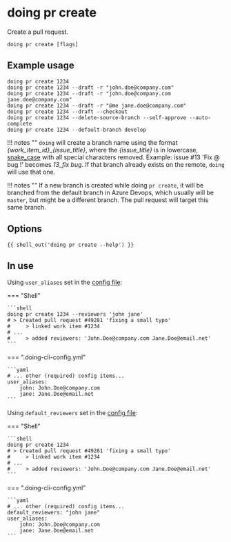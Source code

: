 # doing pr create

Create a pull request.

```shell
doing pr create [flags]
```

## Example usage

```shell
doing pr create 1234
doing pr create 1234 --draft -r "john.doe@company.com"
doing pr create 1234 --draft -r "john.doe@company.com jane.doe@company.com"
doing pr create 1234 --draft -r "@me jane.doe@company.com"
doing pr create 1234 --draft --checkout
doing pr create 1234 --delete-source-branch --self-approve --auto-complete
doing pr create 1234 --default-branch develop
```

!!! notes ""
    `doing` will create a branch name using the format *{work_item_id}*_*{issue_title}*, where the *{issue_title}* is in lowercase, [snake_case](https://en.wikipedia.org/wiki/Snake_case) with all special characters removed. Example: issue #13 'Fix @ bug !' becomes *13_fix bug*. If that branch already exists on the remote, `doing` will use that one.

!!! notes ""
    If a new branch is created while doing `pr create`, it will be branched from the default branch in Azure Devops, which usually will be `master`, but might be a different branch. The pull request will target this same branch.

## Options

```nohighlight
{{ shell_out('doing pr create --help') }}
```

## In use

Using `user_aliases` set in the [config file](../../config/config_file.md):

=== "Shell"

    ```shell
    doing pr create 1234 --reviewers 'john jane'
    # > Created pull request #49281 'fixing a small typo'
    #     > linked work item #1234
    # ...
    #     > added reviewers: 'John.Doe@company.com Jane.Doe@email.net'
    ```

=== ".doing-cli-config.yml"

    ```yaml
    # ... other (required) config items...
    user_aliases:
        john: John.Doe@company.com
        jane: Jane.Doe@email.net
    ```

Using `default_reviewers` set in the [config file](../../config/config_file.md):

=== "Shell"

    ```shell
    doing pr create 1234
    # > Created pull request #49281 'fixing a small typo'
    #     > linked work item #1234
    # ...
    #     > added reviewers: 'John.Doe@company.com Jane.Doe@email.net'
    ```

=== ".doing-cli-config.yml"

    ```yaml
    # ... other (required) config items...
    default_reviewers: "john jane"
    user_aliases:
        john: John.Doe@company.com
        jane: Jane.Doe@email.net
    ```
